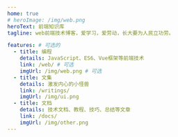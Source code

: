 ```yaml
---
home: true
# heroImage: /img/web.png
heroText: 前端知识库
tagline: web前端技术博客，爱学习，爱劳动，长大要为人民立功劳。

features: # 可选的
  - title: 编程
    details: JavaScript、ES6、Vue框架等前端技术
    link: /web/ # 可选
    imgUrl: /img/web.png # 可选
  - title: 文集
    details: 激发内心的小怪兽
    link: /writings/
    imgUrl: /img/ui.png
  - title: 文档
    details: 技术文档、教程、技巧、总结等文章
    link: /docs/
    imgUrl: /img/other.png
---
```

